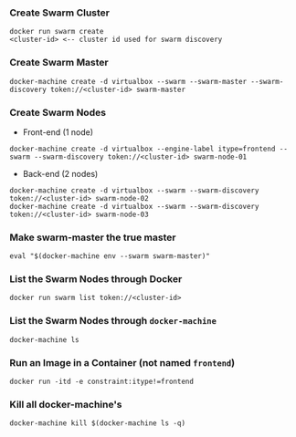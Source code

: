 ### Create Swarm Cluster
```
docker run swarm create
<cluster-id> <-- cluster id used for swarm discovery
```

### Create Swarm Master
```
docker-machine create -d virtualbox --swarm --swarm-master --swarm-discovery token://<cluster-id> swarm-master
```

### Create Swarm Nodes
* Front-end (1 node)
```
docker-machine create -d virtualbox --engine-label itype=frontend --swarm --swarm-discovery token://<cluster-id> swarm-node-01
```
* Back-end (2 nodes)
```
docker-machine create -d virtualbox --swarm --swarm-discovery token://<cluster-id> swarm-node-02
docker-machine create -d virtualbox --swarm --swarm-discovery token://<cluster-id> swarm-node-03
```

### Make swarm-master the true master
```
eval "$(docker-machine env --swarm swarm-master)"
```

### List the Swarm Nodes through Docker
```
docker run swarm list token://<cluster-id>
```

### List the Swarm Nodes through `docker-machine`
```
docker-machine ls
```

### Run an Image in a Container (not named `frontend`)
```
docker run -itd -e constraint:itype!=frontend 
```

### Kill all docker-machine's
```
docker-machine kill $(docker-machine ls -q)
```